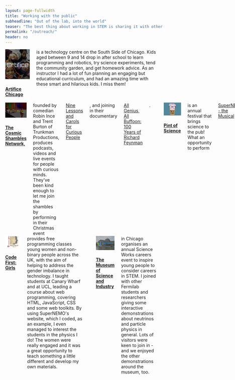 ```yaml
---
layout: page-fullwidth
title: "Working with the public"
subheadline: "Out of the lab, into the world"
teaser: "The best thing about working in STEM is sharing it with other people! I've had a fantastic time working with all of these organisations."
permalink: "/outreach/"
header: no
---
```


<div class="row">
<div class="medium-4 columns t30">
<a target="_blank" href="http://www.artificechicago.org">
<img src="../images/artifice.png">
<h4>Artifice Chicago</h4></a> is a technology centre on the South Side of Chicago. Kids aged between 9 and 14 drop in after school to learn programming and robotics, try science experiments, tend the community garden, and get homework advice. As an instructor I had a lot of fun planning an engaging but educational curriculum, and had an amazing time with these smart and hilarious kids. I miss them!
<hr>
</div>
<div class="medium-4 columns t30">
<a target="_blank" href="https://cosmicshambles.com">
<img src="../images/cosmic.png">
<h4>The Cosmic Shambles Network,</h4></a> founded by comedian Robin Ince and Trent Burton of Trunkman Productions, produces podcasts, videos and live events for people with curious minds. They've been kind enough to let me join the shambles by performing in their Christmas event <a target="_blank" href="https://cosmicshambles.com/ninelessons">Nine Lessons and Carols for Curious People</a>, and joining in their documentary <a target="_blank" href="https://cosmicshambles.com/feynman100">All Genius, All Buffoon: 100 Years of Richard Feynman</a>.
<hr>
<a target="_blank" href="https://pintofscience.co.uk">
<img src="../images/pint.png">
<h4>Pint of Science</h4></a> is an annual festival that brings science to the pub! What an opportunity to perform <a target="_blank"  href="https://www.youtube.com/watch?v=bRg7sBaDiXo&t=27s">SuperNEMO -  the Musical</a> to an enthusiastic audience at a great venue - <a target="_blank" href="http://farrsschoolofdancing.com">Farr's School of Dancing</a> in Dalston.
<hr>
</div>
<div class="medium-4 columns t30">
<a target="_blank" href="https://www.codefirstgirls.org.uk">
<img src="../images/cfg.png">
<h4>Code First: Girls</h4></a> provides free programming classes young women and non-binary people across the UK, with the aim of helping to address the gender imbalance in technology. I taught students at Canary Wharf and at UCL, leading a course about web programming, covering HTML, JavaScript, CSS and some web toolkits. By using SuperNEMO's website, which I coded, as an example, I even managed to interest the students in the physics I do! The women were really engaged and it was a great opportunity to teach something a little different and develop my own materials.
<hr>
<a target="_blank" href="https://www.msichicago.org/education/out-of-school-time/science-works/">
<img src="../images/msi.png">
<h4>The Museum of Science and Industry</h4></a> in Chicago organises an annual Science Works careers event to inspire young people to consider careers in STEM. I joined with other Fermilab students and researchers giving some interactive demonstrations about neutrinos and particle physics in general. Lots of visitors were keen to join in - and we enjoyed the other demonstrations around the museum, too.
<hr>
</div>

</div>


